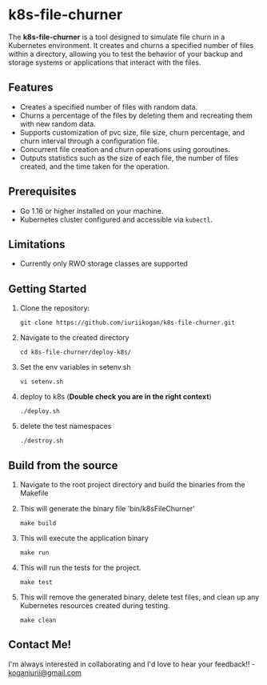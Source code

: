 # k8s-file-churner

The **k8s-file-churner** is a tool designed to simulate file churn in a Kubernetes environment. It creates and churns a specified number of files within a directory, allowing you to test the behavior of your backup and storage systems or applications that interact with the files.

## Features

- Creates a specified number of files with random data.
- Churns a percentage of the files by deleting them and recreating them with new random data.
- Supports customization of pvc size, file size, churn percentage, and churn interval through a configuration file.
- Concurrent file creation and churn operations using goroutines.
- Outputs statistics such as the size of each file, the number of files created, and the time taken for the operation.

## Prerequisites

- Go 1.16 or higher installed on your machine.
- Kubernetes cluster configured and accessible via `kubectl`.

## Limitations

- Currently only RWO storage classes are supported

## Getting Started

1. Clone the repository:

   ```shell
   git clone https://github.com/iuriikogan/k8s-file-churner.git
   ```
2. Navigate to the created directory

   ```shell
   cd k8s-file-churner/deploy-k8s/
   ```

3. Set the env variables in setenv.sh

   ```shell
   vi setenv.sh
   ```
4. deploy to k8s (**Double check you are in the right context**)

   ```shell
   ./deploy.sh
   ```
5. delete the test namespaces
 
    ```shell
    ./destroy.sh
    ```
## Build from the source

1. Navigate to the root project directory and build the binaries from the Makefile

2. This will generate the binary file 'bin/k8sFileChurner'
   ```shell
   make build
   ```

3. This will execute the application binary
   ```shell
   make run
   ```

4. This will run the tests for the project.
   ```shell
   make test
   ```
5. This will remove the generated binary, delete test files, and clean up any Kubernetes resources created during testing.
   ```shell
   make clean
   ```
## Contact Me!
I'm always interested in collaborating and I'd love to hear your feedback!! - koganiurii@gmail.com



